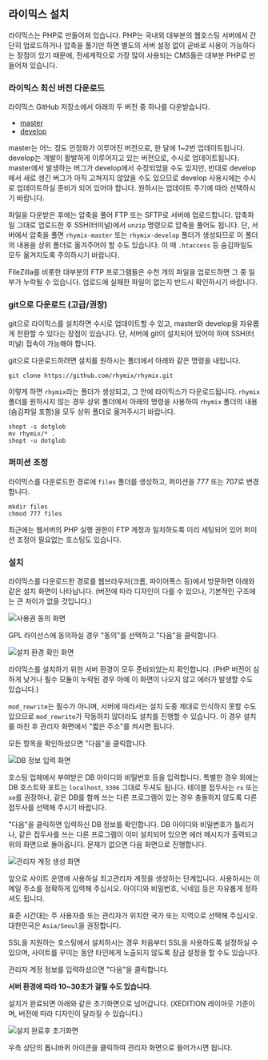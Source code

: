 라이믹스 설치
-------------

라이믹스는 PHP로 만들어져 있습니다.
PHP는 국내외 대부분의 웹호스팅 서버에서 간단히 업로드하거나 압축을 풀기만 하면
별도의 서버 설정 없이 곧바로 사용이 가능하다는 장점이 있기 때문에,
전세계적으로 가장 많이 사용되는 CMS들은 대부분 PHP로 만들어져 있습니다.

### 라이믹스 최신 버전 다운로드

라이믹스 GitHub 저장소에서 아래의 두 버전 중 하나를 다운받습니다.

- [master](https://github.com/rhymix/rhymix/archive/master.zip)
- [develop](https://github.com/rhymix/rhymix/archive/develop.zip)

master는 어느 정도 안정화가 이루어진 버전으로, 한 달에 1~2번 업데이트됩니다.
develop는 개발이 활발하게 이루어지고 있는 버전으로, 수시로 업데이트됩니다.
master에서 발생하는 버그가 develop에서 수정되었을 수도 있지만,
반대로 develop에서 새로 생긴 버그가 아직 고쳐지지 않았을 수도 있으므로
develop 사용시에는 수시로 업데이트하실 준비가 되어 있어야 합니다.
원하시는 업데이트 주기에 따라 선택하시기 바랍니다.

파일을 다운받은 후에는 압축을 풀어 FTP 또는 SFTP로 서버에 업로드합니다.
압축파일 그대로 업로드한 후 SSH(터미널)에서 `unzip` 명령으로 압축을 풀어도 됩니다.
단, 서버에서 압축을 풀면 `rhymix-master` 또는 `rhymix-develop` 폴더가 생성되므로
이 폴더의 내용을 상위 폴더로 옮겨주어야 할 수도 있습니다.
이 때 `.htaccess` 등 숨김파일도 모두 옮겨지도록 주의하시기 바랍니다.

FileZilla를 비롯한 대부분의 FTP 프로그램들은 수천 개의 파일을 업로드하면 그 중 일부가 누락될 수 있습니다.
업로드에 실패한 파일이 없는지 반드시 확인하시기 바랍니다.

### git으로 다운로드 (고급/권장)

git으로 라이믹스를 설치하면 수시로 업데이트할 수 있고,
master와 develop을 자유롭게 전환할 수 있다는 장점이 있습니다.
단, 서버에 git이 설치되어 있어야 하며 SSH(터미널) 접속이 가능해야 합니다.

git으로 다운로드하려면 설치를 원하시는 폴더에서 아래와 같은 명령을 내립니다.

    git clone https://github.com/rhymix/rhymix.git

이렇게 하면 `rhymix`라는 폴더가 생성되고, 그 안에 라이믹스가 다운로드됩니다.
`rhymix` 폴더를 원하시지 않는 경우 상위 폴더에서 아래의 명령을 사용하여
`rhymix` 폴더의 내용(숨김파일 포함)을 모두 상위 폴더로 옮겨주시기 바랍니다.

    shopt -s dotglob
	mv rhymix/* .
	shopt -u dotglob

### 퍼미션 조정

라이믹스를 다운로드한 경로에 `files` 폴더를 생성하고, 퍼미션을 777 또는 707로 변경합니다.

    mkdir files
	chmod 777 files

최근에는 웹서버의 PHP 실행 권한이 FTP 계정과 일치하도록 미리 세팅되어 있어
퍼미션 조정이 필요없는 호스팅도 있습니다.

### 설치

라이믹스를 다운로드한 경로를 웹브라우저(크롬, 파이어폭스 등)에서 방문하면
아래와 같은 설치 화면이 나타납니다.
(버전에 따라 디자인이 다를 수 있으나, 기본적인 구조에는 큰 차이가 없을 것입니다.)

![사용권 동의 화면](images/install-1.png)

GPL 라이선스에 동의하실 경우 "동의"를 선택하고 "다음"을 클릭합니다.

![설치 환경 확인 화면](images/install-2.png)

라이믹스를 설치하기 위한 서버 환경이 모두 준비되었는지 확인합니다.
(PHP 버전이 심하게 낮거나 필수 모듈이 누락된 경우 아예 이 화면이 나오지 않고 에러가 발생할 수도 있습니다.)

`mod_rewrite`는 필수가 아니며, 서버에 따라서는 설치 도중 제대로 인식하지 못할 수도 있으므로
`mod_rewrite`가 작동하지 않더라도 설치를 진행할 수 있습니다.
이 경우 설치를 마친 후 관리자 화면에서 "짧은 주소"를 켜시면 됩니다.

모든 항목을 확인하셨으면 "다음"을 클릭합니다.

![DB 정보 입력 화면](images/install-3.png)

호스팅 업체에서 부여받은 DB 아이디와 비밀번호 등을 입력합니다.
특별한 경우 외에는 DB 호스트와 포트는 `localhost`, `3306` 그대로 두셔도 됩니다.
테이블 접두사는 `rx` 또는 `xe`를 권장하나, 같은 DB를 함께 쓰는 다른 프로그램이 있는 경우
충돌하지 않도록 다른 접두사를 선택해 주시기 바랍니다.

"다음"을 클릭하면 입력하신 DB 정보를 확인합니다.
DB 아이디와 비밀번호가 틀리거나, 같은 접두사를 쓰는 다른 프로그램이 이미 설치되어 있으면
에러 메시지가 출력되고 위의 화면으로 돌아옵니다.
문제가 없으면 다음 화면으로 진행합니다.

![관리자 계정 생성 화면](images/install-4.png)

앞으로 사이트 운영에 사용하실 최고관리자 계정을 생성하는 단계입니다.
사용하시는 이메일 주소를 정확하게 입력해 주십시오.
아이디와 비밀번호, 닉네임 등은 자유롭게 정하셔도 됩니다.

표준 시간대는 주 사용자층 또는 관리자가 위치한 국가 또는 지역으로 선택해 주십시오.
대한민국은 `Asia/Seoul`을 권장합니다.

SSL을 지원하는 호스팅에서 설치하시는 경우 처음부터 SSL을 사용하도록 설정하실 수 있으며,
사이트를 꾸미는 동안 타인에게 노출되지 않도록 잠금 설정을 할 수도 있습니다.

관리자 계정 정보를 입력하셨으면 "다음"을 클릭합니다.

**서버 환경에 따라 10~30초가 걸릴 수도 있습니다.**

설치가 완료되면 아래와 같은 초기화면으로 넘어갑니다.
(XEDITION 레이아웃 기준이며, 버전에 따라 디자인이 달라질 수 있습니다.)

![설치 완료후 초기화면](images/install-5.png)

우측 상단의 톱니바퀴 아이콘을 클릭하여 관리자 화면으로 들어가시면 됩니다.
